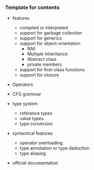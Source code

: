 ### Template for contents

- features
	- compiled or interpreted
	- support for garbage collection
	- support for generics
	- support for object-orientation
		- RAII
		- Multiple Inheritance
		- Abstract class
		- private members
	- support for first-class functions
	- support for closure

- Operators

- CFG grammar

- type system
	- reference types
	- value types
	- type conversion

- syntactical features
	- operator overloading
	- type annotation or type deduction
	- type aliasing

- official documentation
